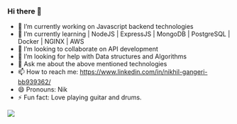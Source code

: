 ### Hi there 👋

- 🔭 I’m currently working on Javascript backend technologies
- 🌱 I’m currently learning | NodeJS | ExpressJS | MongoDB | PostgreSQL | Docker | NGINX | AWS
- 👯 I’m looking to collaborate on API development
- 🤔 I’m looking for help with Data structures and Algorithms
- 💬 Ask me about the above mentioned technologies
- 📫 How to reach me: https://www.linkedin.com/in/nikhil-gangeri-bb939362/
- 😄 Pronouns: Nik
- ⚡ Fun fact: Love playing guitar and drums.


<img src="https://github-readme-stats.vercel.app/api?username=nik2611&&show_icons=true&title_color=ffffff&icon_color=bb2acf&text_color=daf7dc&bg_color=151515">

